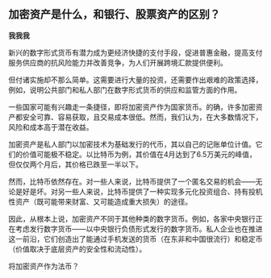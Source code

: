 ## 加密资产是什么，和银行、股票资产的区别？

**我我我** 

新兴的数字形式货币有潜力成为更经济快捷的支付手段，促进普惠金融，提高支付服务供应商的抗风险能力并改善竞争，为人们开展跨境汇款提供便利。

但付诸实施却不那么简单。这需要进行大量的投资，还需要作出艰难的政策选择，例如，说明公共部门和私人部门在数字形式货币的供应和监管方面的作用。

一些国家可能有兴趣走一条捷径，即将加密资产作为国家货币。的确，许多加密资产都安全可靠、容易获取，且交易成本很低。然而，我们认为，在大多数情况下，风险和成本高于潜在收益。

加密资产是私人部门以加密技术为基础发行的代币，其以自己的记账单位计值。它们的价值可能极不稳定。以比特币为例，其价值在4月达到了6.5万美元的峰值，但仅仅两个月后，其价格已跌至一半以下。

然而，比特币依然存在。对一些人来说，比特币提供了一个匿名交易的机会——无论是好是坏。对另一些人来说，比特币提供了一种实现多元化投资组合、持有投机性资产（既可能带来财富、又可能造成重大损失）的途径。

因此，从根本上说，加密资产不同于其他种类的数字货币。例如，各家中央银行正在考虑发行数字货币——以中央银行负债形式发行的数字货币。私人企业也在推进这一前沿，它们创造出了能通过手机发送的货币（在东非和中国很流行）和稳定币（价值取决于底层资产的安全性和流动性）。


将加密资产作为法币？
